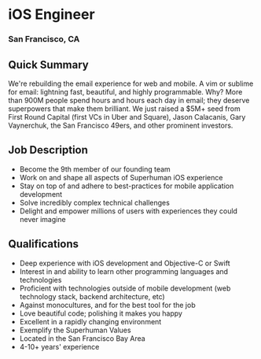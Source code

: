 # iOS Engineer
### San Francisco, CA

## Quick Summary
We're rebuilding the email experience for web and mobile. A vim or sublime for email: lightning fast, beautiful, and highly programmable. Why? More than 900M people spend hours and hours each day in email; they deserve superpowers that make them brilliant. We just raised a $5M+ seed from First Round Capital (first VCs in Uber and Square), Jason Calacanis, Gary Vaynerchuk, the San Francisco 49ers, and other prominent investors.

## Job Description
+  Become the 9th member of our founding team
+ Work on and shape all aspects of Superhuman iOS experience
+ Stay on top of and adhere to best-practices for mobile application development
+ Solve incredibly complex technical challenges
+ Delight and empower millions of users with experiences they could never imagine

## Qualifications
+ Deep experience with iOS development and Objective-C or Swift
+ Interest in and ability to learn other programming languages and technologies
+ Proficient with technologies outside of mobile development (web technology stack, backend architecture, etc)
+ Against monocultures, and for the best tool for the job
+ Love beautiful code; polishing it makes you happy
+ Excellent in a rapidly changing environment
+ Exemplify the Superhuman Values
+ Located in the San Francisco Bay Area
+ 4-10+ years' experience
